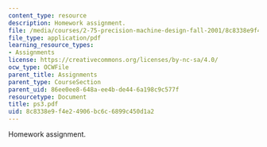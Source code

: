 ```yaml
---
content_type: resource
description: Homework assignment.
file: /media/courses/2-75-precision-machine-design-fall-2001/8c8338e9f4e24906bc6c6899c450d1a2_ps3.pdf
file_type: application/pdf
learning_resource_types:
- Assignments
license: https://creativecommons.org/licenses/by-nc-sa/4.0/
ocw_type: OCWFile
parent_title: Assignments
parent_type: CourseSection
parent_uid: 86ee0ee8-648a-ee4b-de44-6a198c9c577f
resourcetype: Document
title: ps3.pdf
uid: 8c8338e9-f4e2-4906-bc6c-6899c450d1a2
---
```

Homework assignment.